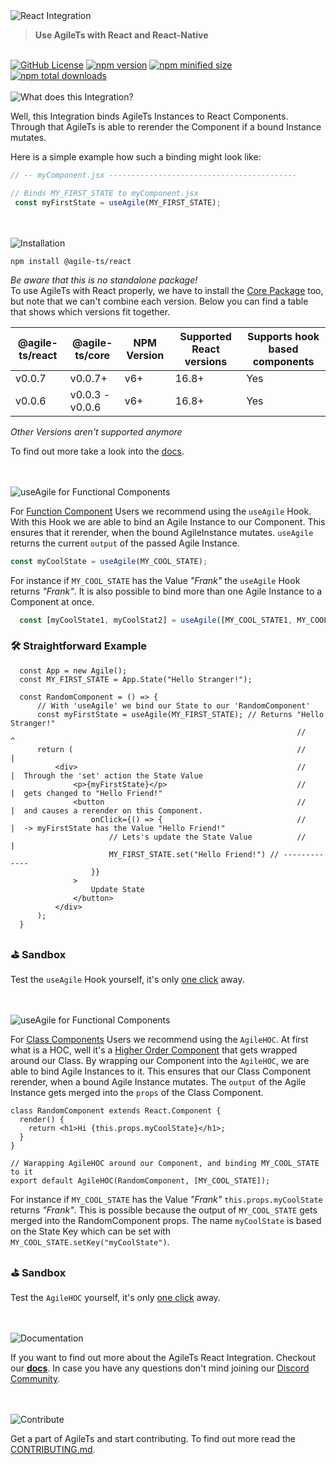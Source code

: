 <img src="https://raw.githubusercontent.com/agile-ts/agile/readme-improvements/packages/react/static/header_background.png" alt="React Integration">

> **Use AgileTs with React and React-Native**

 <br />

 <a href="https://github.com/agile-ts/agile">
  <img src="https://img.shields.io/github/license/agile-ts/agile.svg" alt="GitHub License"/></a>
<a href="https://npm.im/@agile-ts/react">
  <img src="https://img.shields.io/npm/v/@agile-ts/react.svg" alt="npm version"/></a>
<a href="https://npm.im/@agile-ts/react">
  <img src="https://img.shields.io/bundlephobia/min/@agile-ts/react.svg" alt="npm minified size"/></a>
<a href="https://npm.im/@agile-ts/react">
  <img src="https://img.shields.io/npm/dt/@agile-ts/react.svg" alt="npm total downloads"/></a>


<br />


<br />
<img src="https://raw.githubusercontent.com/agile-ts/agile/readme-improvements/packages/react/static/what_does_this_integration_header.png" alt="What does this Integration?"/>

Well, this Integration binds AgileTs Instances to React Components.
Through that AgileTs is able to rerender the Component if a bound Instance mutates.

Here is a simple example how such a binding might look like:
```ts
// -- myComponent.jsx ------------------------------------------

// Binds MY_FIRST_STATE to myComponent.jsx
 const myFirstState = useAgile(MY_FIRST_STATE);
```


<br />


<br />
<img src="https://raw.githubusercontent.com/agile-ts/agile/readme-improvements/packages/react/static/installation_header.png" alt="Installation"/>

```
npm install @agile-ts/react
```
_Be aware that this is no standalone package!_ <br />
To use AgileTs with React properly, we have to install the [Core Package](https://www.npmjs.com/package/@agile-ts/core) too,
but note that we can't combine each version. 
Below you can find a table that shows which versions fit together.

| @agile-ts/react | @agile-ts/core          | NPM Version              | Supported React versions | Supports hook based components    |
| --------------- | ----------------------- | ------------------------ | -------------------------|---------------------------------- |
| v0.0.7          | v0.0.7+                 | v6+                      | 16.8+                    | Yes                               |
| v0.0.6          | v0.0.3 - v0.0.6         | v6+                      | 16.8+                    | Yes                               | 
_Other Versions aren't supported anymore_

To find out more take a look into the [docs](https://www.agile-ts.org/docs).


<br />


<br />
<img src="https://raw.githubusercontent.com/agile-ts/agile/readme-improvements/packages/react/static/useAgile_header.png" alt="useAgile for Functional Components"/>


For [Function Component](https://reactjs.org/docs/components-and-props.html) Users we recommend using the `useAgile` Hook.
With this Hook we are able to bind an Agile Instance to our Component.
This ensures that it rerender, when the bound AgileInstance mutates.
`useAgile` returns the current `output` of the passed Agile Instance.
```ts
const myCoolState = useAgile(MY_COOL_STATE); 
```
For instance if `MY_COOL_STATE` has the Value _"Frank"_ the `useAgile` Hook returns _"Frank"_.
It is also possible to bind more than one Agile Instance to a Component at once.
```ts
  const [myCoolState1, myCoolStat2] = useAgile([MY_COOL_STATE1, MY_COOL_STATE2]);
```

### 🛠 Straightforward Example

```tsx
  const App = new Agile();
  const MY_FIRST_STATE = App.State("Hello Stranger!");
  
  const RandomComponent = () => {
      // With 'useAgile' we bind our State to our 'RandomComponent'
      const myFirstState = useAgile(MY_FIRST_STATE); // Returns "Hello Stranger!"
                                                                //       ^
      return (                                                  //       |
          <div>                                                 //       |  Through the 'set' action the State Value 
              <p>{myFirstState}</p>                             //       |  gets changed to "Hello Friend!" 
              <button                                           //       |  and causes a rerender on this Component.
                  onClick={() => {                              //       |  -> myFirstState has the Value "Hello Friend!"
                      // Lets's update the State Value          //       |
                      MY_FIRST_STATE.set("Hello Friend!") // -------------
                  }}
              >
                  Update State
              </button>
          </div>
      );
  }
```

### ⛳️ Sandbox
Test the `useAgile` Hook yourself, it's only [one click](https://codesandbox.io/s/agilets-first-state-f12cz) away.


<br />


<br />
<img src="https://raw.githubusercontent.com/agile-ts/agile/readme-improvements/packages/react/static/agileHOC_header.png" alt="useAgile for Functional Components"/>

For [Class Components](https://reactjs.org/docs/components-and-props.html) Users we recommend using the `AgileHOC`.
At first what is a HOC, well it's a [Higher Order Component](https://reactjs.org/docs/higher-order-components.html)
that gets wrapped around our Class. 
By wrapping our Component into the `AgileHOC`, we are able to bind Agile Instances to it.
This ensures that our Class Component rerender, when a bound Agile Instance mutates. 
The `output` of the Agile Instance gets merged into the `props` of the Class Component.
```tsx
class RandomComponent extends React.Component {
  render() {
    return <h1>Hi {this.props.myCoolState}</h1>;
  }
}

// Warapping AgileHOC around our Component, and binding MY_COOL_STATE to it
export default AgileHOC(RandomComponent, [MY_COOL_STATE]);
```
For instance if `MY_COOL_STATE` has the Value _"Frank"_ `this.props.myCoolState` returns _"Frank"_.
This is possible because the output of `MY_COOL_STATE` gets merged into the RandomComponent props.
The name `myCoolState` is based on the State Key which can be set with `MY_COOL_STATE.setKey("myCoolState")`.

### ⛳️ Sandbox
Test the `AgileHOC` yourself, it's only [one click](https://codesandbox.io/s/agilehoc-example-1qdew) away.


<br />


<br />
<img src="https://raw.githubusercontent.com/agile-ts/agile/readme-improvements/packages/react/static/documentation_header.png" alt="Documentation"/>

If you want to find out more about the AgileTs React Integration.
Checkout our **[docs](https://agile-ts.org/docs/react)**.
In case you have any questions don't mind joining our [Discord Community](https://discord.gg/FTqeMNCxw7).


<br />


<br />
<img src="https://raw.githubusercontent.com/agile-ts/agile/readme-improvements/packages/react/static/contribute_header.png" alt="Contribute"/>

Get a part of AgileTs and start contributing. To find out more read the [CONTRIBUTING.md](https://github.com/agile-ts/agile/blob/master/CONTRIBUTING.md).

